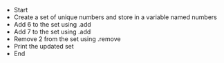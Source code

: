 * Start
* Create a set of unique numbers and store in a variable named numbers
* Add 6 to the set using .add
* Add 7 to the set using .add
* Remove 2 from the set using .remove
* Print the updated set
* End